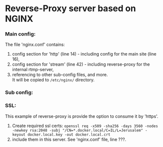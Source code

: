 # Reverse-Proxy server based on NGINX

### Main config:
The file 'nginx.conf' contains:
1. config section for 'http' (line 14) - including config for the main site (line 16),
2. config section for 'stream' (line 42) - including reverse-proxy for the internal rtmp-server, 
3. referencing to other sub-config files, and more.<br />
It will be copied to ```/etc/nginx/``` directory.

### Sub config:

### SSL:
This example of reverse-proxy is provide the option to consume it by 'https'.
1. Create required ssl certs: ```openssl req -x509 -sha256 -days 3560 -nodes -newkey rsa:2048 -subj "/CN=*.docker.local/C=IL/L=Jerusalem" -keyout docker.local.key -out docker.local.crt```
2. include them in this server. See 'nginx.conf' file, line ???.



